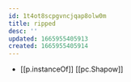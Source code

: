 ```yaml
---
id: 1t4ot8scpgvncjqap8olw0m
title: ripped
desc: ''
updated: 1665955405913
created: 1665955405914
---
```


- [[p.instanceOf]] [[pc.Shapow]]